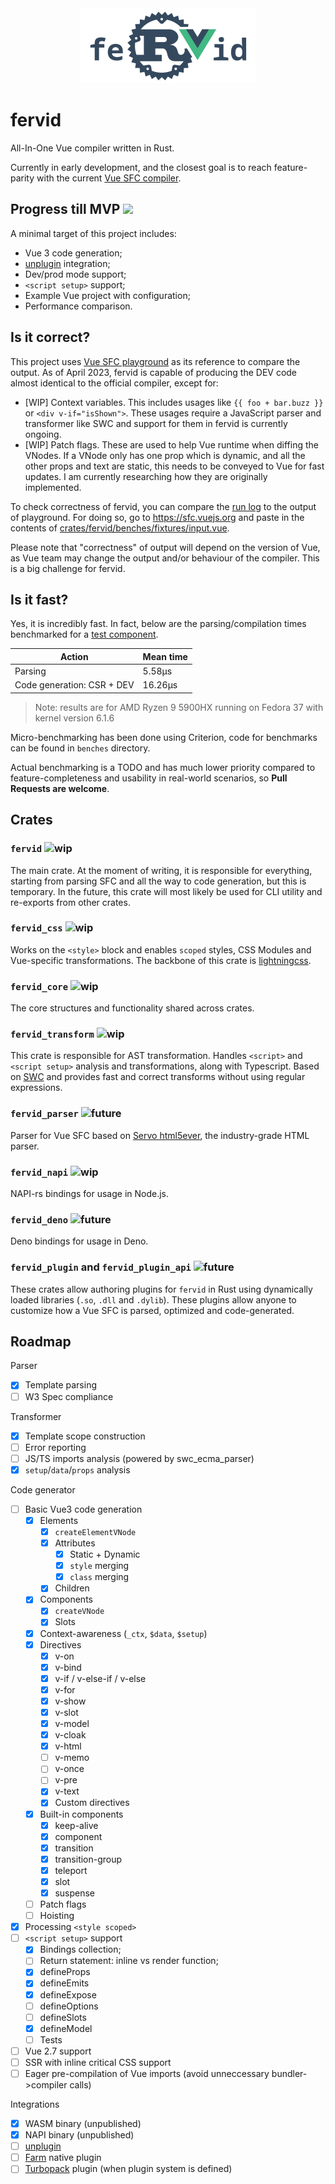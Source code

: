<div style="text-align: center">
<img src="logo.png" width="280" height="120">
</div>

# fervid
All-In-One Vue compiler written in Rust.

Currently in early development, and the closest goal is to reach feature-parity with the current [Vue SFC compiler](https://sfc.vuejs.org).

## Progress till MVP ![](https://geps.dev/progress/70)
A minimal target of this project includes:
- Vue 3 code generation;
- [unplugin](https://github.com/unjs/unplugin) integration;
- Dev/prod mode support;
- `<script setup>` support;
- Example Vue project with configuration;
- Performance comparison.

## Is it correct?
This project uses [Vue SFC playground](https://sfc.vuejs.org) as its reference to compare the output. As of April 2023, fervid is capable of producing the DEV code almost identical to the official compiler, except for:
- [WIP] Context variables. This includes usages like `{{ foo + bar.buzz }}` or `<div v-if="isShown">`.
  These usages require a JavaScript parser and transformer like SWC and support for them in fervid is currently ongoing.
- [WIP] Patch flags. These are used to help Vue runtime when diffing the VNodes. If a VNode only has one prop which is dynamic, and all the other props and text are static, this needs to be conveyed to Vue for fast updates. I am currently researching how they are originally implemented.

To check correctness of fervid, you can compare the [run log](run.log) to the output of playground. For doing so, go to https://sfc.vuejs.org and paste in the contents of [crates/fervid/benches/fixtures/input.vue](crates/fervid/benches/fixtures/input.vue).

Please note that "correctness" of output will depend on the version of Vue, as Vue team may change the output and/or behaviour of the compiler. This is a big challenge for fervid.

## Is it fast?
Yes, it is incredibly fast. In fact, below are the parsing/compilation times benchmarked for a [test component](crates/fervid/benches/fixtures/input.vue).

| Action                     | Mean time    |
|----------------------------|--------------|
| Parsing                    | 5.58µs       |
| Code generation: CSR + DEV | 16.26µs      |

> Note: results are for AMD Ryzen 9 5900HX running on Fedora 37 with kernel version 6.1.6

Micro-benchmarking has been done using Criterion, code for benchmarks can be found in `benches` directory.

Actual benchmarking is a TODO and has much lower priority compared to feature-completeness and usability in real-world scenarios, so **Pull Requests are welcome**.

## Crates

### `fervid` ![wip](https://badgen.net/badge/Status/In%20progress/blue)
The main crate. At the moment of writing, it is responsible for everything, starting from parsing SFC and all the way to code generation, but this is temporary. In the future, this crate will most likely be used for CLI utility and re-exports from other crates.

### `fervid_css` ![wip](https://badgen.net/badge/Status/In%20progress/blue)
Works on the `<style>` block and enables `scoped` styles, CSS Modules and Vue-specific transformations. The backbone of this crate is [lightningcss](https://github.com/parcel-bundler/lightningcss).

### `fervid_core` ![wip](https://badgen.net/badge/Status/In%20progress/blue)
The core structures and functionality shared across crates.

### `fervid_transform` ![wip](https://badgen.net/badge/Status/In%20progress/blue)
This crate is responsible for AST transformation.
Handles `<script>` and `<script setup>` analysis and transformations, along with Typescript. Based on [SWC](https://github.com/swc-project/swc) and provides fast and correct transforms without using regular expressions.

### `fervid_parser` ![future](https://badgen.net/badge/Status/Planned/orange)
Parser for Vue SFC based on [Servo html5ever](https://github.com/servo/html5ever), the industry-grade HTML parser.

### `fervid_napi` ![wip](https://badgen.net/badge/Status/In%20progress/blue)
NAPI-rs bindings for usage in Node.js.

### `fervid_deno` ![future](https://badgen.net/badge/Status/Planned/orange)
Deno bindings for usage in Deno.

### `fervid_plugin` and `fervid_plugin_api` ![future](https://badgen.net/badge/Status/Planned/orange)
These crates allow authoring plugins for `fervid` in Rust using dynamically loaded libraries (`.so`, `.dll` and `.dylib`). These plugins allow anyone to customize how a Vue SFC is parsed, optimized and code-generated.

## Roadmap
Parser
- [x] Template parsing
- [ ] W3 Spec compliance

Transformer
- [x] Template scope construction
- [ ] Error reporting
- [ ] JS/TS imports analysis (powered by swc_ecma_parser)
- [x] `setup`/`data`/`props` analysis

Code generator
- [ ] Basic Vue3 code generation
  - [x] Elements
    - [x] `createElementVNode`
    - [x] Attributes
      - [x] Static + Dynamic
      - [x] `style` merging
      - [x] `class` merging
    - [x] Children
  - [x] Components
    - [x] `createVNode`
    - [x] Slots
  - [x] Context-awareness (`_ctx`, `$data`, `$setup`)
  - [x] Directives
    - [x] v-on
    - [x] v-bind
    - [x] v-if / v-else-if / v-else
    - [x] v-for
    - [x] v-show
    - [x] v-slot
    - [x] v-model
    - [x] v-cloak
    - [x] v-html
    - [ ] v-memo
    - [ ] v-once
    - [ ] v-pre
    - [x] v-text
    - [x] Custom directives
  - [x] Built-in components
    - [x] keep-alive
    - [x] component
    - [x] transition
    - [x] transition-group
    - [x] teleport
    - [x] slot
    - [x] suspense
  - [ ] Patch flags
  - [ ] Hoisting

- [x] Processing `<style scoped>`
- [ ] `<script setup>` support
  - [x] Bindings collection;
  - [ ] Return statement: inline vs render function;
  - [x] defineProps
  - [x] defineEmits
  - [x] defineExpose
  - [ ] defineOptions
  - [ ] defineSlots
  - [x] defineModel
  - [ ] Tests
- [ ] Vue 2.7 support
- [ ] SSR with inline critical CSS support
- [ ] Eager pre-compilation of Vue imports (avoid unneccessary bundler->compiler calls)

Integrations
- [x] WASM binary (unpublished)
- [x] NAPI binary (unpublished)
- [ ] [unplugin](https://github.com/unjs/unplugin)
- [ ] [Farm](https://github.com/farm-fe/farm) native plugin
- [ ] [Turbopack](https://github.com/vercel/turbo) plugin (when plugin system is defined)
